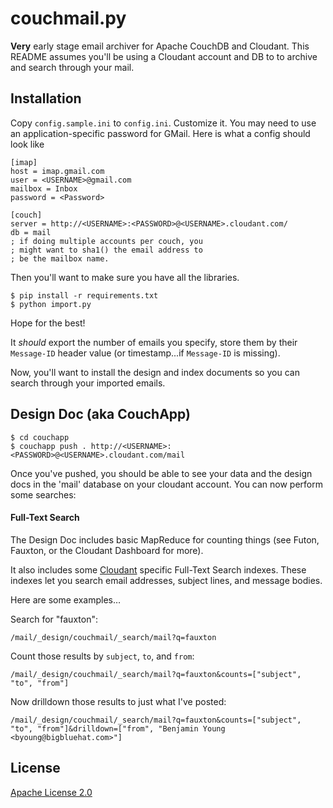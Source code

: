 # couchmail.py

**Very** early stage email archiver for Apache CouchDB
and Cloudant.  This README assumes you'll be using a Cloudant 
account and DB to to archive and search through your mail.

## Installation

Copy `config.sample.ini` to `config.ini`.
Customize it.  You may need to use an application-specific 
password for GMail.  Here is what a config should look like


	[imap]
	host = imap.gmail.com
	user = <USERNAME>@gmail.com
	mailbox = Inbox
	password = <Password>
	
	[couch]
	server = http://<USERNAME>:<PASSWORD>@<USERNAME>.cloudant.com/
	db = mail
	; if doing multiple accounts per couch, you
	; might want to sha1() the email address to
	; be the mailbox name.

Then you'll want to make sure you have all the libraries.

    $ pip install -r requirements.txt
    $ python import.py

Hope for the best!

It *should* export the number of emails you specify,
store them by their `Message-ID` header value (or
timestamp...if `Message-ID` is missing).

Now, you'll want to install the design and index documents so you 
can search through your imported emails.

## Design Doc (aka CouchApp)

    $ cd couchapp
    $ couchapp push . http://<USERNAME>:<PASSWORD>@<USERNAME>.cloudant.com/mail

Once you've pushed, you should be able to see your data and the design docs in the 'mail' database on your cloudant account.  You can now perform some searches:

#### Full-Text Search

The Design Doc includes basic MapReduce for counting things (see Futon, Fauxton, or the Cloudant Dashboard for more).

It also includes some [Cloudant](http://cloudant.com/) specific Full-Text Search indexes. These indexes let you search email addresses, subject lines, and message bodies.

Here are some examples…

Search for "fauxton":

```
/mail/_design/couchmail/_search/mail?q=fauxton
```

Count those results by `subject`, `to`, and `from`:

```
/mail/_design/couchmail/_search/mail?q=fauxton&counts=["subject", "to", "from"]
```

Now drilldown those results to just what I've posted:

```
/mail/_design/couchmail/_search/mail?q=fauxton&counts=["subject", "to", "from"]&drilldown=["from", "Benjamin Young <byoung@bigbluehat.com>"]
```

## License

[Apache License 2.0](http://www.apache.org/licenses/LICENSE-2.0.html)
